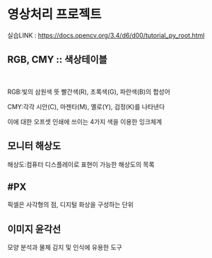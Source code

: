 # 영상처리 프로젝트

실습LINK : https://docs.opencv.org/3.4/d6/d00/tutorial_py_root.html

## RGB, CMY :: 색상테이블

<br/>

RGB:빛의 삼원색 뜻 빨간색(R), 초록색(G), 파란색(B)의 합성어

CMY:각각 시안(C), 마젠타(M), 옐로(Y), 검정(K)를 나타낸다

이에 대한 오프셋 인쇄에 쓰이는 4가지 색을 이용한 잉크체계 

## 모니터 해상도  

해상도:컴퓨터 디스플레이로 표현이 가능한 해상도의 목록


## #PX 

픽셀은 사각형의 점, 디지털 화상을 구성하는 단위

## 이미지 윤각선

모양 분석과 물체 감지 및 인식에 유용한 도구 


